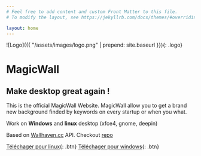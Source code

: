 ```yaml
---
# Feel free to add content and custom Front Matter to this file.
# To modify the layout, see https://jekyllrb.com/docs/themes/#overriding-theme-defaults

layout: home
---
```


![Logo]({{ "/assets/images/logo.png" | prepend: site.baseurl }}){: .logo}
# MagicWall
<h2 id="subtitle">Make desktop great again !</h2>

This is the official MagicWall Website. MagicWall allow you to get a brand new background finded by keywords on every startup or when you what.

Work on **Windows** and **linux** desktop (xfce4, gnome, deepin)

Based on [Wallhaven.cc](https://wallhaven.cc/) API. Checkout [repo](https://github.com/kermito/MagicWall)

[<i class="fa fa-linux" aria-hidden="true"></i> Téléchager pour linux](https://github.com/kermito/MagicWall/releases/latest/download/magicwall-linux-x64.zip){: .btn} [<i class="fa fa-windows" aria-hidden="true"></i> Téléchager pour windows](https://github.com/kermito/MagicWall/releases/latest/download/magicwall-win32-x64.zip){: .btn}